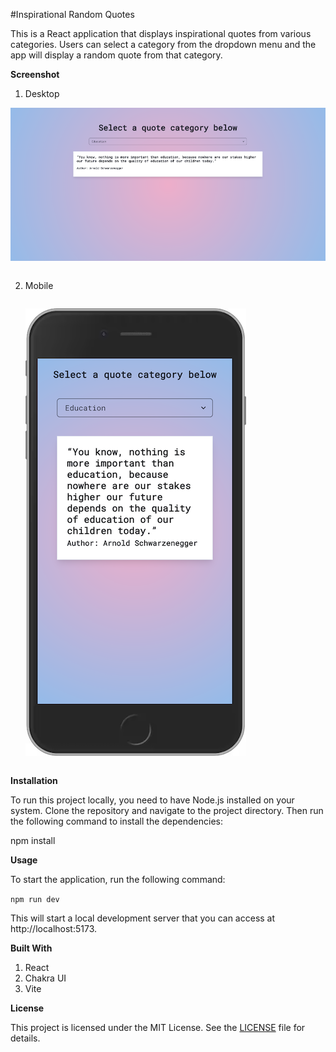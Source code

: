 #Inspirational Random Quotes

This is a React application that displays inspirational quotes from various categories. Users can select a category from the dropdown menu and the app will display a random quote from that category.

**Screenshot**

1. Desktop

![Random Quotes](./src/assets/random-quotes.png)

<pre></pre>

2. Mobile
   <pre></pre>
   ![Random Quotes](./src/assets/random-quotes-mobile.png)

<pre></pre>

**Installation**

To run this project locally, you need to have Node.js installed on your system. Clone the repository and navigate to the project directory. Then run the following command to install the dependencies:

npm install

**Usage**

To start the application, run the following command:

`npm run dev`

This will start a local development server that you can access at http://localhost:5173.

**Built With**

1. React
2. Chakra UI
3. Vite

**License**

This project is licensed under the MIT License. See the [LICENSE](https://www.mit.edu/~amini/LICENSE.md) file for details.
